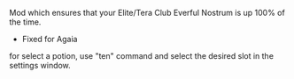 Mod which ensures that your Elite/Tera Club Everful Nostrum is up 100% of the time. 

- Fixed for Agaia

for select a potion, use "ten" command and select the desired slot in the settings window.
